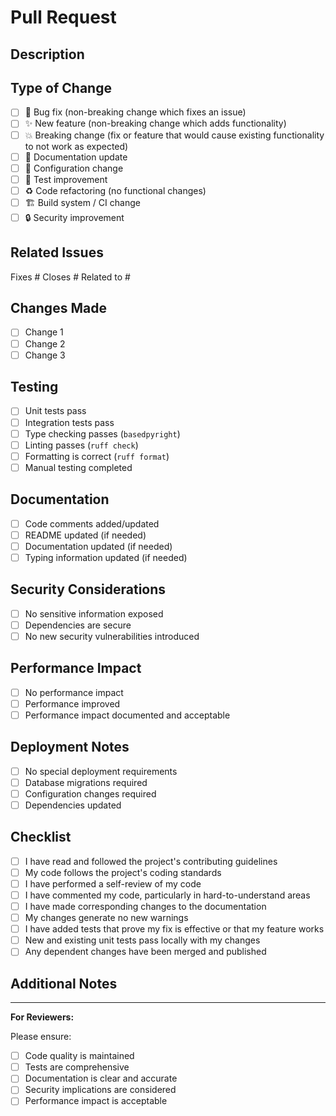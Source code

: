 # Pull Request

## Description

<!-- Provide a brief description of the changes in this PR -->

## Type of Change

<!-- Check the type of change this PR introduces -->

- [ ] 🐛 Bug fix (non-breaking change which fixes an issue)
- [ ] ✨ New feature (non-breaking change which adds functionality)
- [ ] 💥 Breaking change (fix or feature that would cause existing functionality to not work as expected)
- [ ] 📝 Documentation update
- [ ] 🔧 Configuration change
- [ ] 🧪 Test improvement
- [ ] ♻️ Code refactoring (no functional changes)
- [ ] 🏗️ Build system / CI change
- [ ] 🔒 Security improvement

## Related Issues

<!-- Link any related issues here -->
Fixes #
Closes #
Related to #

## Changes Made

<!-- List the key changes made in this PR -->

- [ ] Change 1
- [ ] Change 2
- [ ] Change 3

## Testing

<!-- Describe how you tested these changes -->

- [ ] Unit tests pass
- [ ] Integration tests pass
- [ ] Type checking passes (`basedpyright`)
- [ ] Linting passes (`ruff check`)
- [ ] Formatting is correct (`ruff format`)
- [ ] Manual testing completed

## Documentation

<!-- Check if documentation needs to be updated -->

- [ ] Code comments added/updated
- [ ] README updated (if needed)
- [ ] Documentation updated (if needed)
- [ ] Typing information updated (if needed)

## Security Considerations

<!-- Address any security implications -->

- [ ] No sensitive information exposed
- [ ] Dependencies are secure
- [ ] No new security vulnerabilities introduced

## Performance Impact

<!-- Describe any performance implications -->

- [ ] No performance impact
- [ ] Performance improved
- [ ] Performance impact documented and acceptable

## Deployment Notes

<!-- Any special deployment considerations -->

- [ ] No special deployment requirements
- [ ] Database migrations required
- [ ] Configuration changes required
- [ ] Dependencies updated

## Checklist

<!-- Final checklist before submitting -->

- [ ] I have read and followed the project's contributing guidelines
- [ ] My code follows the project's coding standards
- [ ] I have performed a self-review of my code
- [ ] I have commented my code, particularly in hard-to-understand areas
- [ ] I have made corresponding changes to the documentation
- [ ] My changes generate no new warnings
- [ ] I have added tests that prove my fix is effective or that my feature works
- [ ] New and existing unit tests pass locally with my changes
- [ ] Any dependent changes have been merged and published

## Additional Notes

<!-- Any additional information that reviewers should know -->

---

**For Reviewers:**

Please ensure:
- [ ] Code quality is maintained
- [ ] Tests are comprehensive
- [ ] Documentation is clear and accurate
- [ ] Security implications are considered
- [ ] Performance impact is acceptable